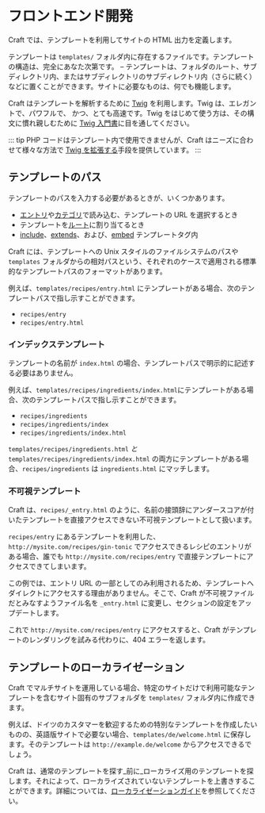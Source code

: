 # フロントエンド開発

Craft では、テンプレートを利用してサイトの HTML 出力を定義します。

テンプレートは `templates/` フォルダ内に存在するファイルです。テンプレートの構造は、完全にあなた次第です。 – テンプレートは、フォルダのルート、サブディレクトリ内、またはサブディレクトリのサブディレクトリ内（さらに続く）などに置くことができます。サイトに必要なものは、何でも機能します。

Craft はテンプレートを解析するために [Twig](https://twig.symfony.com/) を利用します。Twig は、エレガントで、パワフルで、 かつ、とても高速です。Twig をはじめて使う方は、その構文に慣れ親しむために [Twig 入門書](twig-primer.md)に目を通してください。

::: tip
PHP コードはテンプレート内で使用できませんが、Craft はニーズに合わせて様々な方法で [Twig を拡張する](../extend/extending-twig.md)手段を提供しています。
:::

## テンプレートのパス

テンプレートのパスを入力する必要があるときが、いくつかあります。

* [エントリ](../sections-and-entries.md)や[カテゴリ](../categories.md)で読み込む、テンプレートの URL を選択するとき
* テンプレートを[ルート](../routing.md#dynamic-routes)に割り当てるとき
* [include](https://twig.symfony.com/doc/tags/include.html)、[extends](https://twig.symfony.com/doc/tags/extends.html)、および、[embed](https://twig.symfony.com/doc/tags/embed.html) テンプレートタグ内

Craft には、テンプレートへの Unix スタイルのファイルシステムのパスや `templates` フォルダからの相対パスという、それぞれのケースで適用される標準的なテンプレートパスのフォーマットがあります。

例えば、`templates/recipes/entry.html` にテンプレートがある場合、次のテンプレートパスで指し示すことができます。

* `recipes/entry`
* `recipes/entry.html`

### インデックステンプレート

テンプレートの名前が `index.html` の場合、テンプレートパスで明示的に記述する必要はありません。

例えば、`templates/recipes/ingredients/index.html`にテンプレートがある場合、次のテンプレートパスで指し示すことができます。

* `recipes/ingredients`
* `recipes/ingredients/index`
* `recipes/ingredients/index.html`

`templates/recipes/ingredients.html` *と* `templates/recipes/ingredients/index.html` の両方にテンプレートがある場合、`recipes/ingredients` は `ingredients.html` にマッチします。

### 不可視テンプレート

Craft は、`recipes/_entry.html` のように、名前の接頭辞にアンダースコアが付いたテンプレートを直接アクセスできない不可視テンプレートとして扱います。

`recipes/entry` にあるテンプレートを利用した、`http://mysite.com/recipes/gin-tonic` でアクセスできるレシピのエントリがある場合、誰でも `http://mysite.com/recipes/entry` で直接テンプレートにアクセスできてしまいます。

この例では、エントリ URL の一部としてのみ利用されるため、テンプレートへダイレクトにアクセスする理由がありません。そこで、Craft が不可視ファイルだとみなすようファイル名を `_entry.html` に変更し、セクションの設定をアップデートします。

これで `http://mysite.com/recipes/entry` にアクセスすると、Craft がテンプレートのレンダリングを試みる代わりに、404 エラーを返します。

## テンプレートのローカライゼーション

Craft でマルチサイトを運用している場合、特定のサイトだけで利用可能なテンプレートを含むサイト固有のサブフォルダを `templates/` フォルダ内に作成できます。

例えば、ドイツのカスタマーを歓迎するための特別なテンプレートを作成したいものの、英語版サイトで必要ない場合、`templates/de/welcome.html` に保存します。そのテンプレートは `http://example.de/welcome` からアクセスできるでしょう。

Craft は、通常のテンプレートを探す_前に_ローカライズ用のテンプレートを探します。それによって、ローカライズされていないテンプレートを上書きすることができます。詳細については、[ローカライゼーションガイド](../localization.md)を参照してください。

